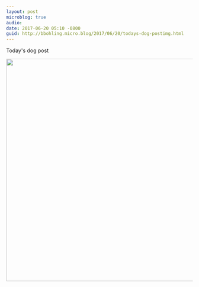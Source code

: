 ```yaml
---
layout: post
microblog: true
audio: 
date: 2017-06-20 05:10 -0800
guid: http://bbohling.micro.blog/2017/06/20/todays-dog-postimg.html
---
```

Today's dog post

<img src="http://bbohling.micro.blog/uploads/2017/0dd10d0cee.jpg" width="600" height="600" style="height: auto" />
